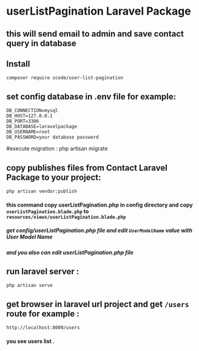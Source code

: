 # userListPagination Laravel Package
## this will send email to admin and save contact query in database

## Install
    composer require scode/user-list-pagination
    
## set config database in .env file for example:
    DB_CONNECTION=mysql
    DB_HOST=127.0.0.1
    DB_PORT=3306
    DB_DATABASE=laravelpackage
    DB_USERNAME=root
    DB_PASSWORD=your database password
#execute migration :
    php artisan migrate

## copy publishes files from  Contact Laravel Package to your project:   
    php artisan vendor:publish
   #### this command copy userListPagination.php in config directory and copy `userListPagination.blade.php` to `resources/views/userListPagination.blade.php`
   ##### get config/userListPagination.php file and edit `UserModelName`  value with User Model Name
   ##### and you also can edit userListPagination.php file
  
## run laravel server :
    php artisan serve
## get browser in laravel url project and get `/users` route for example :
    http://localhost:8000/users
#### you see users list .
  
  
